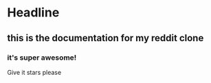# Headline

## this is the documentation for my reddit clone

### it's super awesome!

Give it stars please
